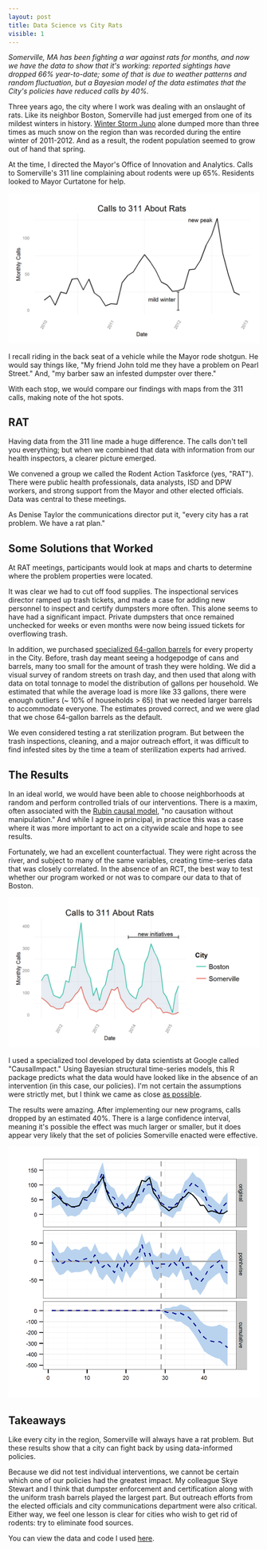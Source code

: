 ```yaml
---
layout: post
title: Data Science vs City Rats
visible: 1
---
```


*Somerville, MA has been fighting a war against rats for months, and now we have the data to show that it's working: reported sightings have dropped 66% year-to-date; some of that is due to weather patterns and random fluctuation, but a Bayesian model of the data estimates that the City's policies have reduced calls by 40%.*

Three years ago, the city where I work was dealing with an onslaught of rats. Like its neighbor Boston, Somerville had just emerged from one of its mildest winters in history. [Winter Storm Juno](http://en.wikipedia.org/wiki/January_2015_North_American_blizzard) alone dumped more than three times as much snow on the region than was recorded during the entire winter of 2011-2012. And as a result, the rodent population seemed to grow out of hand that spring. 

At the time, I directed the Mayor's Office of Innovation and Analytics. Calls to Somerville's 311 line complaining about rodents were up 65%. Residents looked to Mayor Curtatone for help.

![_config.yml](https://raw.githubusercontent.com/DanielHadley/2015_Rats_Boston_Somerville/master/plots/Fig1_Somerville_Calls.png) 

I recall riding in the back seat of a vehicle while the Mayor rode shotgun. He would say things like, "My friend John told me they have a problem on Pearl Street." And, "my barber saw an infested dumpster over there." 

With each stop, we would compare our findings with maps from the 311 calls, making note of the hot spots.

## RAT

Having data from the 311 line made a huge difference. The calls don't tell you everything; but when we combined that data with information from our health inspectors, a clearer picture emerged. 

We convened a group we called the Rodent Action Taskforce (yes, "RAT"). There were public health professionals, data analysts, ISD and DPW workers, and strong support from the Mayor and other elected officials. Data was central to these meetings. 

As Denise Taylor the communications director put it, "every city has a rat problem. We have a rat plan."

## Some Solutions that Worked

At RAT meetings, participants would look at maps and charts to determine where the problem properties were located.

It was clear we had to cut off food supplies. The inspectional services director ramped up trash tickets, and made a case for adding new personnel to inspect and certify dumpsters more often. This alone seems to have had a significant impact. Private dumpsters that once remained unchecked for weeks or even months were now being issued tickets for overflowing trash. 

In addition, we purchased [specialized 64-gallon barrels](https://thesomervillenewsweekly.files.wordpress.com/2014/05/20140515-144539.jpg) for every property in the City. Before, trash day meant seeing a hodgepodge of cans and barrels, many too small for the amount of trash they were holding. We did a visual survey of random streets on trash day, and then used that along with data on total tonnage to model the distribution of gallons per household. We estimated that while the average load is more like 33 gallons, there were enough outliers (~ 10% of households > 65) that we needed larger barrels to accommodate everyone. The estimates proved correct, and we were glad that we chose 64-gallon barrels as the default. 

We even considered testing a rat sterilization program. But between the trash inspections, cleaning, and a major outreach effort, it was difficult to find infested sites by the time a team of sterilization experts had arrived. 

## The Results

In an ideal world, we would have been able to choose neighborhoods at random and perform controlled trials of our interventions. There is a maxim, often associated with the [Rubin causal model](http://en.wikipedia.org/wiki/Rubin_causal_model), "no causation without manipulation." And while I agree in principal, in practice this was a case where it was more important to act on a citywide scale and hope to see results. 

Fortunately, we had an excellent counterfactual. They were right across the river, and subject to many of the same variables, creating time-series data that was closely correlated. In the absence of an RCT, the best way to test whether our program worked or not was to compare our data to that of Boston. 

![_config.yml](https://raw.githubusercontent.com/DanielHadley/2015_Rats_Boston_Somerville/master/plots/Fig2_Somerville_v_Boston_Calls.png) 

I used a specialized tool developed by data scientists at Google called "CausalImpact." Using Bayesian structural time-series models, this R package predicts what the data would have looked like in the absence of an intervention (in this case, our policies). I'm not certain the assumptions were strictly met, but I think we came as close [as possible](http://google-opensource.blogspot.com/2014/09/causalimpact-new-open-source-package.html).       

The results were amazing. After implementing our new programs, calls dropped by an estimated 40%. There is a large confidence interval, meaning it's possible the effect was much larger or smaller, but it does appear very likely that the set of policies Somerville enacted were effective.  

![_config.yml](https://raw.githubusercontent.com/DanielHadley/2015_Rats_Boston_Somerville/master/plots/Fig3_CausalImpact.png) 


## Takeaways

Like every city in the region, Somerville will always have a rat problem. But these results show that a city can fight back by using data-informed policies. 

Because we did not test individual interventions, we cannot be certain which one of our policies had the greatest impact. My colleague Skye Stewart and I think that dumpster enforcement and certification along with the uniform trash barrels played the largest part. But outreach efforts from the elected officials and city communications department were also critical. Either way, we feel one lesson is clear for cities who wish to get rid of rodents: try to eliminate food sources.  

You can view the data and code I used [here](https://github.com/DanielHadley/2015_Rats_Boston_Somerville).
